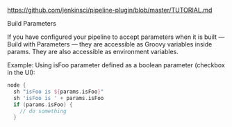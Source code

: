 

https://github.com/jenkinsci/pipeline-plugin/blob/master/TUTORIAL.md

Build Parameters

If you have configured your pipeline to accept parameters when it is built — Build with Parameters — they are accessible as Groovy variables inside params. They are also accessible as environment variables.

Example: Using isFoo parameter defined as a boolean parameter (checkbox in the UI):

```groovy
node {
  sh "isFoo is ${params.isFoo}"
  sh 'isFoo is ' + params.isFoo
  if (params.isFoo) {
    // do something
  }
```